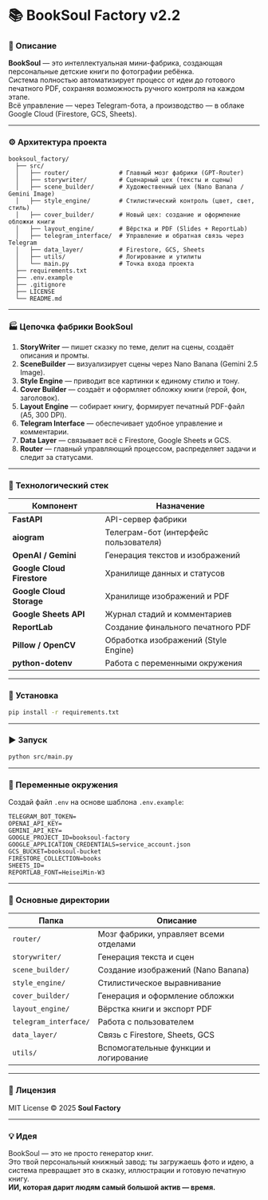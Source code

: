 # 📚 BookSoul Factory v2.2

### 🧩 Описание
**BookSoul** — это интеллектуальная мини-фабрика, создающая персональные детские книги по фотографии ребёнка.  
Система полностью автоматизирует процесс от идеи до готового печатного PDF, сохраняя возможность ручного контроля на каждом этапе.  
Всё управление — через Telegram-бота, а производство — в облаке Google Cloud (Firestore, GCS, Sheets).

---

### ⚙️ Архитектура проекта

```
booksoul_factory/
  ├── src/
  │   ├── router/              # Главный мозг фабрики (GPT-Router)
  │   ├── storywriter/         # Сценарный цех (тексты и сцены)
  │   ├── scene_builder/       # Художественный цех (Nano Banana / Gemini Image)
  │   ├── style_engine/        # Стилистический контроль (цвет, свет, стиль)
  │   ├── cover_builder/       # Новый цех: создание и оформление обложки книги
  │   ├── layout_engine/       # Вёрстка и PDF (Slides + ReportLab)
  │   ├── telegram_interface/  # Управление и обратная связь через Telegram
  │   ├── data_layer/          # Firestore, GCS, Sheets
  │   ├── utils/               # Логирование и утилиты
  │   └── main.py              # Точка входа проекта
  ├── requirements.txt
  ├── .env.example
  ├── .gitignore
  ├── LICENSE
  └── README.md
```

---

### 🏭 Цепочка фабрики BookSoul

1. **StoryWriter** — пишет сказку по теме, делит на сцены, создаёт описания и промты.  
2. **SceneBuilder** — визуализирует сцены через Nano Banana (Gemini 2.5 Image).  
3. **Style Engine** — приводит все картинки к единому стилю и тону.  
4. **Cover Builder** — создаёт и оформляет обложку книги (герой, фон, заголовок).  
5. **Layout Engine** — собирает книгу, формирует печатный PDF-файл (A5, 300 DPI).  
6. **Telegram Interface** — обеспечивает удобное управление и комментарии.  
7. **Data Layer** — связывает всё с Firestore, Google Sheets и GCS.  
8. **Router** — главный управляющий процессом, распределяет задачи и следит за статусами.

---

### 🔧 Технологический стек

| Компонент | Назначение |
|------------|-------------|
| **FastAPI** | API-сервер фабрики |
| **aiogram** | Телеграм-бот (интерфейс пользователя) |
| **OpenAI / Gemini** | Генерация текстов и изображений |
| **Google Cloud Firestore** | Хранилище данных и статусов |
| **Google Cloud Storage** | Хранилище изображений и PDF |
| **Google Sheets API** | Журнал стадий и комментариев |
| **ReportLab** | Создание финального печатного PDF |
| **Pillow / OpenCV** | Обработка изображений (Style Engine) |
| **python-dotenv** | Работа с переменными окружения |

---

### 🚀 Установка

```bash
pip install -r requirements.txt
```

---

### ▶️ Запуск

```bash
python src/main.py
```

---

### 🔑 Переменные окружения

Создай файл `.env` на основе шаблона `.env.example`:

```
TELEGRAM_BOT_TOKEN=
OPENAI_API_KEY=
GEMINI_API_KEY=
GOOGLE_PROJECT_ID=booksoul-factory
GOOGLE_APPLICATION_CREDENTIALS=service_account.json
GCS_BUCKET=booksoul-bucket
FIRESTORE_COLLECTION=books
SHEETS_ID=
REPORTLAB_FONT=HeiseiMin-W3
```

---

### 📂 Основные директории

| Папка | Описание |
|-------|-----------|
| `router/` | Мозг фабрики, управляет всеми отделами |
| `storywriter/` | Генерация текста и сцен |
| `scene_builder/` | Создание изображений (Nano Banana) |
| `style_engine/` | Стилистическое выравнивание |
| `cover_builder/` | Генерация и оформление обложки |
| `layout_engine/` | Вёрстка книги и экспорт PDF |
| `telegram_interface/` | Работа с пользователем |
| `data_layer/` | Связь с Firestore, Sheets, GCS |
| `utils/` | Вспомогательные функции и логирование |

---

### 📘 Лицензия
MIT License © 2025 **Soul Factory**

---

### 💡 Идея
BookSoul — это не просто генератор книг.  
Это твой персональный книжный завод: ты загружаешь фото и идею, а система превращает это в сказку, иллюстрации и готовую печатную книгу.  
**ИИ, которая дарит людям самый большой актив — время.**
